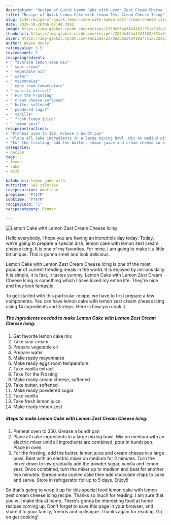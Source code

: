 ```yaml
---
description: "Recipe of Quick Lemon Cake with Lemon Zest Cream Cheese Icing"
title: "Recipe of Quick Lemon Cake with Lemon Zest Cream Cheese Icing"
slug: 1149-recipe-of-quick-lemon-cake-with-lemon-zest-cream-cheese-icing
date: 2020-10-26T06:47:44.396Z
image: https://img-global.cpcdn.com/recipes/237de33aa3424182/751x532cq70/lemon-cake-with-lemon-zest-cream-cheese-icing-recipe-main-photo.jpg
thumbnail: https://img-global.cpcdn.com/recipes/237de33aa3424182/751x532cq70/lemon-cake-with-lemon-zest-cream-cheese-icing-recipe-main-photo.jpg
cover: https://img-global.cpcdn.com/recipes/237de33aa3424182/751x532cq70/lemon-cake-with-lemon-zest-cream-cheese-icing-recipe-main-photo.jpg
author: Wayne Henry
ratingvalue: 3.5
reviewcount: 7
recipeingredient:
- " favorite lemon cake mix"
- " sour cream"
- " vegetable oil"
- " water"
- " mayonnaise"
- " eggs room temperature"
- " vanilla extract"
- " For the Frosting"
- " cream cheese softened"
- " butter softened"
- " powdered sugar"
- " vanilla"
- " fresh lemon juice"
- " lemon zest"
recipeinstructions:
- "Preheat oven to 350. Grease a bundt pan"
- "Place all cake ingredients in a large mixing bowl. Mix on medium with an electric mixer until all ingredients are combined, pour in bundt pan. Place in oven."
- "For the frosting, add the butter, lemon juice and cream cheese in a large bowl. Beat with an electric mixer on medium for 2 minutes. Turn the mixer down to low gradually add the powder sugar, vanilla and lemon zest. Once combined, turn the mixer up to medium and beat for another two minutes. Spread onto cooled cake then add chocolate chips to cake and serve. Store in refrigerator for up to 5 days. Enjoy!!"
categories:
- Recipe
tags:
- lemon
- cake
- with

katakunci: lemon cake with 
nutrition: 143 calories
recipecuisine: American
preptime: "PT17M"
cooktime: "PT47M"
recipeyield: "1"
recipecategory: Dinner

---
```



![Lemon Cake with Lemon Zest Cream Cheese Icing](https://img-global.cpcdn.com/recipes/237de33aa3424182/751x532cq70/lemon-cake-with-lemon-zest-cream-cheese-icing-recipe-main-photo.jpg)

Hello everybody, I hope you are having an incredible day today. Today, we're going to prepare a special dish, lemon cake with lemon zest cream cheese icing. It is one of my favorites. For mine, I am going to make it a little bit unique. This is gonna smell and look delicious.



Lemon Cake with Lemon Zest Cream Cheese Icing is one of the most popular of current trending meals in the world. It is enjoyed by millions daily. It is simple, it is fast, it tastes yummy. Lemon Cake with Lemon Zest Cream Cheese Icing is something which I have loved my entire life. They're nice and they look fantastic.


To get started with this particular recipe, we have to first prepare a few components. You can have lemon cake with lemon zest cream cheese icing using 14 ingredients and 3 steps. Here is how you cook it.

<!--inarticleads1-->

##### The ingredients needed to make Lemon Cake with Lemon Zest Cream Cheese Icing:

1. Get  favorite lemon cake mix
1. Take  sour cream
1. Prepare  vegetable oil
1. Prepare  water
1. Make ready  mayonnaise
1. Make ready  eggs room temperature
1. Take  vanilla extract
1. Take  For the Frosting
1. Make ready  cream cheese, softened
1. Take  butter, softened
1. Make ready  powdered sugar
1. Take  vanilla
1. Take  fresh lemon juice
1. Make ready  lemon zest




<!--inarticleads2-->

##### Steps to make Lemon Cake with Lemon Zest Cream Cheese Icing:

1. Preheat oven to 350. Grease a bundt pan
1. Place all cake ingredients in a large mixing bowl. Mix on medium with an electric mixer until all ingredients are combined, pour in bundt pan. Place in oven.
1. For the frosting, add the butter, lemon juice and cream cheese in a large bowl. Beat with an electric mixer on medium for 2 minutes. Turn the mixer down to low gradually add the powder sugar, vanilla and lemon zest. Once combined, turn the mixer up to medium and beat for another two minutes. Spread onto cooled cake then add chocolate chips to cake and serve. Store in refrigerator for up to 5 days. Enjoy!!




So that's going to wrap it up for this special food lemon cake with lemon zest cream cheese icing recipe. Thanks so much for reading. I am sure that you will make this at home. There's gonna be interesting food at home recipes coming up. Don't forget to save this page in your browser, and share it to your family, friends and colleague. Thanks again for reading. Go on get cooking!
